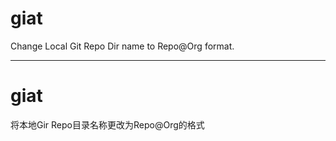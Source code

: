 # giat
Change Local Git Repo Dir name to Repo@Org format.

---
# giat
将本地Gir Repo目录名称更改为Repo@Org的格式
